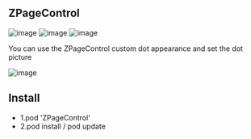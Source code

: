 ## ZPageControl

![image](https://img.shields.io/badge/platform-iOS-yellow.svg)  ![image](https://img.shields.io/badge/support-swift%204%2B-green.svg)  ![image](https://img.shields.io/cocoapods/v/ZPageControl.svg?style=flat)

You can use the ZPageControl custom dot appearance and set the dot picture

![image](https://github.com/MQZHot/ZGIFImage/raw/master/picture.png)

## Install

* 1.pod 'ZPageControl'
* 2.pod install / pod update
